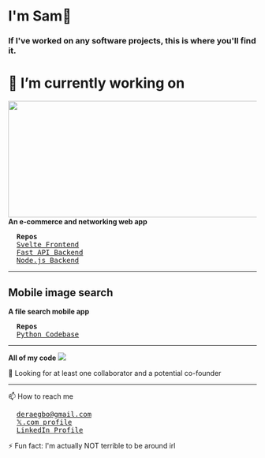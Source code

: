 # I'm Sam👋
### If I've worked on any software projects, this is where you'll find it.


# 🔭 I’m currently working on
<img src="https://drive.google.com/thumbnail?id=1Iljo3gxRFCgzpcZPQ6DI_JOFiCChb9LQ" alt="" width="721.7px" height="236.3px">
<strong>An e-commerce and networking web app</strong>
<br>
<pre>
  <strong>Repos</strong>
  <a href="https://github.com/samordera/pack.com-frontend.svelte.js">Svelte Frontend</a>
  <a href="https://github.com/samordera/pack.com-backend.fastapi.python">Fast API Backend</a>
  <a href="https://github.com/samordera/pack.com-backend.express.js">Node.js Backend</a>
</pre>
<hr>
<h2>Mobile image search</h2>
<strong>A file search mobile app</strong>
<br>
<pre>
  <strong>Repos</strong>
  <a href="https://github.com/samordera/image-search">Python Codebase</a>
</pre>
<hr>
<strong>All of my code</strong>
<img src="https://drive.google.com/thumbnail?id=1S2TLFA1ntxWQDg5En7VMOXuSVEp4twyR">

🤔 Looking for at least one collaborator and a potential co-founder
<hr>
📫 How to reach me
<pre>
  <a href="mailto:deraegbo@gmail.com">deraegbo@gmail.com</a>
  <a href="https://www.x.com/samordera">𝕏.com profile</a>
  <a href="https://linkedin.com/in/sam-egbo-6b202927a">LinkedIn Profile</a>
</pre>
⚡ Fun fact: I'm actually NOT terrible to be around irl
